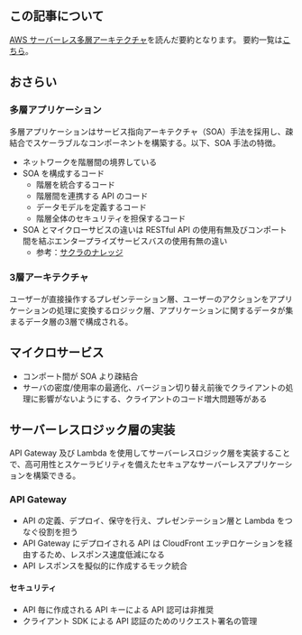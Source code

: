 ## この記事について
[AWS サーバーレス多層アーキテクチャ](https://d1.awsstatic.com/whitepapers/ja_JP/AWS_Serverless_Multi-Tier_Architectures.pdf?did=wp_card&trk=wp_card)を読んだ要約となります。
要約一覧は[こちら](aws_whitepaper.md)。

## おさらい
### 多層アプリケーション
多層アプリケーションはサービス指向アーキテクチャ（SOA）手法を採用し、疎結合でスケーラブルなコンポーネントを構築する。以下、SOA 手法の特徴。
- ネットワークを階層間の境界している
- SOA を構成するコード
  - 階層を統合するコード
  - 階層間を連携する API のコード
  - データモデルを定義するコード
  - 階層全体のセキュリティを担保するコード
- SOA とマイクローサビスの違いは RESTful API の使用有無及びコンポート間を結ぶエンタープライズサービスバスの使用有無の違い
  - 参考：[サクラのナレッジ](https://knowledge.sakura.ad.jp/3377/)

### 3層アーキテクチャ
ユーザーが直接操作するプレゼンテーション層、ユーザーのアクションをアプリケーションの処理に変換するロジック層、アプリケーションに関するデータが集まるデータ層の3層で構成される。

## マイクロサービス
- コンポート間が SOA より疎結合
- サーバの密度/使用率の最適化、バージョン切り替え前後でクライアントの処理に影響がないようにする、クライアントのコード増大問題等がある

## サーバーレスロジック層の実装
API Gateway 及び Lambda を使用してサーバーレスロジック層を実装することで、高可用性とスケーラビリティを備えたセキュアなサーバーレスアプリケーションを構築できる。

### API Gateway
- API の定義、デプロイ、保守を行え、プレゼンテーション層と Lambda をつなぐ役割を担う
- API Gateway にデプロイされる API は CloudFront エッヂロケーションを経由するため、レスポンス速度低減になる
- API レスポンスを擬似的に作成するモック統合

#### セキュリティ
- API 毎に作成される API キーによる API 認可は非推奨
- クライアント SDK による API 認証のためのリクエスト署名の管理

